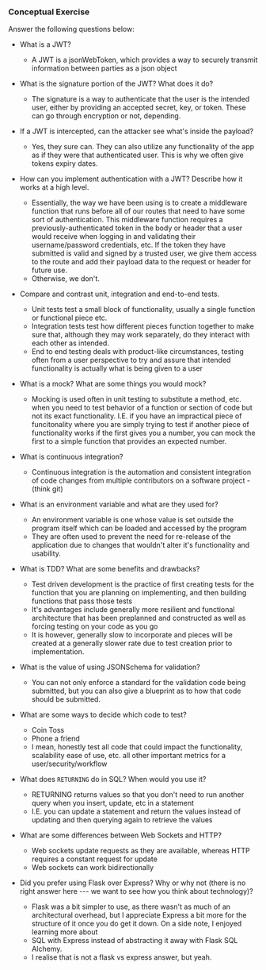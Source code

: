 ### Conceptual Exercise

Answer the following questions below:

- What is a JWT?

  - A JWT is a jsonWebToken, which provides a way to securely transmit information between parties as a json object


- What is the signature portion of the JWT?  What does it do?

  - The signature is a way to authenticate that the user is the intended user, either by providing an accepted secret, key, or token. These can go through encryption or not, depending.


- If a JWT is intercepted, can the attacker see what's inside the payload?

  - Yes, they sure can. They can also utilize any functionality of the app as if they were that authenticated user. This is why we often give tokens expiry dates.


- How can you implement authentication with a JWT?  Describe how it works at a high level.

  - Essentially, the way we have been using is to create a middleware function that runs before all of our routes that need to have some sort of authentication. This middleware function requires a previously-authenticated token in the body or header that a user would receive when logging in and validating their username/password credentials, etc. If the token they have submitted is valid and signed by a trusted user, we give them access to the route and add their payload data to the request or header for future use.
  - Otherwise, we don't.

- Compare and contrast unit, integration and end-to-end tests.

  - Unit tests test a small block of functionality, usually a single function or functional piece etc.
  - Integration tests test how different pieces function together to make sure that, although they may work separately, do they interact with each other as intended.
  - End to end testing deals with product-like circumstances, testing often from a user perspective to try and assure that intended functionality is actually what is being given to a user

- What is a mock? What are some things you would mock?

  - Mocking is used often in unit testing to substitute a method, etc. when you need to test behavior of a function or section of code but not its exact functionality. I.E. if you have an impractical piece of funcitonality where you are simply trying to test if another piece of functionality works if the first gives you a number, you can mock the first to a simple function that provides an expected number.

- What is continuous integration?

  - Continuous integration is the automation and consistent integration of code changes from multiple contributors on a software project - (think git)

- What is an environment variable and what are they used for?

  - An environment variable is one whose value is set outside the program itself which can be loaded and accessed by the program
  - They are often used to prevent the need for re-release of the application due to changes that wouldn't alter it's functionality and usability.

- What is TDD? What are some benefits and drawbacks?

  - Test driven development is the practice of first creating tests for the function that you are planning on implementing, and then building functions that pass those tests
  - It's advantages include generally more resilient and functional architecture that has been preplanned and constructed as well as forcing testing on your code as you go
  - It is however, generally slow to incorporate and pieces will be created at a generally slower rate due to test creation prior to implementation.

- What is the value of using JSONSchema for validation?

  - You can not only enforce a standard for the validation code being submitted, but you can also give a blueprint as to how that code should be submitted.

- What are some ways to decide which code to test?

  - Coin Toss
  - Phone a friend
  - I mean, honestly test all code that could impact the functionality, scalability ease of use, etc. all other important metrics for a user/security/workflow

- What does `RETURNING` do in SQL? When would you use it?

  - RETURNING returns values so that you don't need to run another query when you insert, update, etc in a statement
  - I.E. you can update a statement and return the values instead of updating and then querying again to retrieve the values

- What are some differences between Web Sockets and HTTP?

  - Web sockets update requests as they are available, whereas HTTP requires a constant request for update
  - Web sockets can work bidirectionally

- Did you prefer using Flask over Express? Why or why not (there is no right
  answer here --- we want to see how you think about technology)?

  - Flask was a bit simpler to use, as there wasn't as much of an architectural overhead, but I appreciate Express a bit more for the structure of it once you do get it down. On a side note, I enjoyed learning more about
  - SQL with Express instead of abstracting it away with Flask SQL Alchemy.
  - I realise that is not a flask vs express answer, but yeah.

